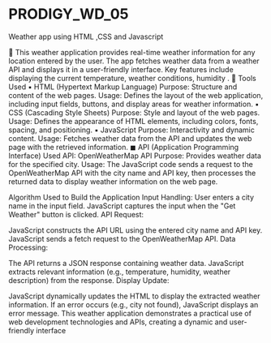 # PRODIGY_WD_05
Weather app using HTML ,CSS and Javascript 

🎯 This weather application provides real-time weather information for any location entered by the user. The app fetches weather data from a weather API and displays it in a user-friendly interface. Key features include displaying the current temperature, weather conditions, humidity . 
🎯 Tools Used
▪ HTML (Hypertext Markup Language)
Purpose: Structure and content of the web pages.
Usage: Defines the layout of the web application, including input fields, buttons, and display areas for weather information.
▪ CSS (Cascading Style Sheets)
Purpose: Style and layout of the web pages.
Usage: Defines the appearance of HTML elements, including colors, fonts, spacing, and positioning.
▪ JavaScript
Purpose: Interactivity and dynamic content.
Usage: Fetches weather data from the API and updates the web page with the retrieved information.
◼ API (Application Programming Interface)
Used API: OpenWeatherMap API
Purpose: Provides weather data for the specified city.
Usage: The JavaScript code sends a request to the OpenWeatherMap API with the city name and API key, then processes the returned data to display weather information on the web page.


Algorithm Used to Build the Application
Input Handling:
User enters a city name in the input field.
JavaScript captures the input when the "Get Weather" button is clicked.
API Request:

JavaScript constructs the API URL using the entered city name and API key.
JavaScript sends a fetch request to the OpenWeatherMap API.
Data Processing:

The API returns a JSON response containing weather data.
JavaScript extracts relevant information (e.g., temperature, humidity, weather description) from the response.
Display Update:

JavaScript dynamically updates the HTML to display the extracted weather information.
If an error occurs (e.g., city not found), JavaScript displays an error message.
This weather application demonstrates a practical use of web development technologies and APIs, creating a dynamic and user-friendly interface
